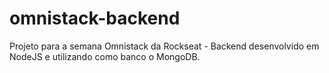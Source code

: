# omnistack-backend
Projeto para a semana Omnistack da Rockseat - Backend desenvolvido em NodeJS e utilizando como banco o MongoDB.
